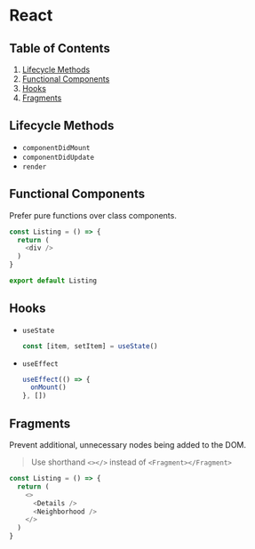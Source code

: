 # React

## Table of Contents
1. [Lifecycle Methods](#lifecycle-methods)
1. [Functional Components](#functional-components)
1. [Hooks](#hooks)
1. [Fragments](#fragments)

## Lifecycle Methods
* `componentDidMount`
* `componentDidUpdate`
* `render`

## Functional Components
Prefer pure functions over class components.
```javascript
const Listing = () => {
  return (
    <div />
  )
}

export default Listing
```

## Hooks
* `useState`   
  ```javascript
  const [item, setItem] = useState()
  ```
* `useEffect`   
  ```javascript
  useEffect(() => {
    onMount()
  }, [])
  ```

## Fragments
Prevent additional, unnecessary nodes being added to the DOM.
> Use shorthand `<></>` instead of `<Fragment></Fragment>`
```javascript
const Listing = () => {
  return (
    <>
      <Details />
      <Neighborhood />
    </>
  )
}
```
